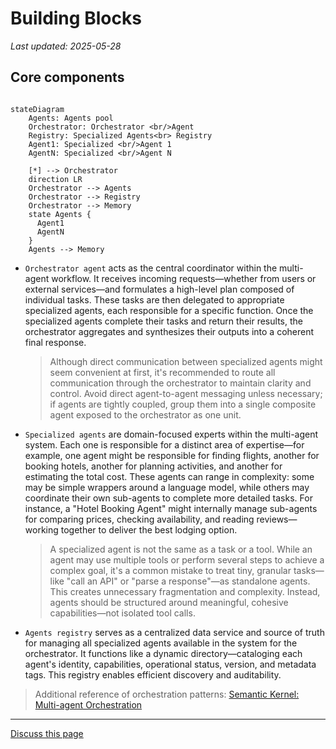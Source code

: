 # Building Blocks

_Last updated: 2025-05-28_

## Core components

```mermaid

stateDiagram
    Agents: Agents pool
    Orchestrator: Orchestrator <br/>Agent
    Registry: Specialized Agents<br> Registry
    Agent1: Specialized <br/>Agent 1
    AgentN: Specialized <br/>Agent N

    [*] --> Orchestrator
    direction LR
    Orchestrator --> Agents
    Orchestrator --> Registry
    Orchestrator --> Memory
    state Agents {
      Agent1
      AgentN
    }
    Agents --> Memory
```

- `Orchestrator agent` acts as the central coordinator within the multi-agent
  workflow. It receives incoming requests—whether from users or external
  services—and formulates a high-level plan composed of individual tasks. These
  tasks are then delegated to appropriate specialized agents, each responsible
  for a specific function. Once the specialized agents complete their tasks and
  return their results, the orchestrator aggregates and synthesizes their
  outputs into a coherent final response.

  > Although direct communication between specialized agents might seem
  > convenient at first, it's recommended to route all communication through the
  > orchestrator to maintain clarity and control. Avoid direct agent-to-agent
  > messaging unless necessary; if agents are tightly coupled, group them into a
  > single composite agent exposed to the orchestrator as one unit.

- `Specialized agents` are domain-focused experts within the multi-agent system.
  Each one is responsible for a distinct area of expertise—for example, one
  agent might be responsible for finding flights, another for booking hotels,
  another for planning activities, and another for estimating the total cost.
  These agents can range in complexity: some may be simple wrappers around a
  language model, while others may coordinate their own sub-agents to complete
  more detailed tasks. For instance, a "Hotel Booking Agent" might internally
  manage sub-agents for comparing prices, checking availability, and reading
  reviews—working together to deliver the best lodging option.

  > A specialized agent is not the same as a task or a tool. While an agent may
  > use multiple tools or perform several steps to achieve a complex goal, it's
  > a common mistake to treat tiny, granular tasks—like "call an API" or "parse
  > a response"—as standalone agents. This creates unnecessary fragmentation and
  > complexity. Instead, agents should be structured around meaningful, cohesive
  > capabilities—not isolated tool calls.

- `Agents registry` serves as a centralized data service and source of truth for
  managing all specialized agents available in the system for the orchestrator.
  It functions like a dynamic directory—cataloging each agent's identity,
  capabilities, operational status, version, and metadata tags. This registry
  enables efficient discovery and auditability.

> Additional reference of orchestration patterns:
> [Semantic Kernel: Multi-agent Orchestration](https://devblogs.microsoft.com/semantic-kernel/semantic-kernel-multi-agent-orchestration/)

---

<a class="github-button" href="https://github.com/microsoft/multi-agent-reference-architecture/discussions/new?category=q-a&body=Source: [{{selftitle}}](https://github.com/microsoft/multi-agent-reference-architecture/blob/main/{{selfpath}})" data-icon="octicon-comment-discussion" target="_blank" data-size="large" aria-label="Discuss buttons/github-buttons on GitHub">Discuss this page</a>

<script async defer src="https://buttons.github.io/buttons.js"></script>
